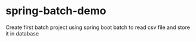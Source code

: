 # spring-batch-demo
Create first batch project using spring boot batch to read csv file and store it in database
